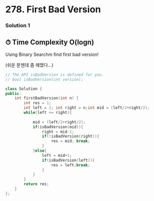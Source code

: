 # 278. First Bad Version


### Solution 1 

## ⏱ Time Complexity O(logn)

Using Binary Searchm find first bad version!

(쉬운 문젠데 좀 헤맸다...)
```cpp
// The API isBadVersion is defined for you.
// bool isBadVersion(int version);

class Solution {
public:
    int firstBadVersion(int n) {
        int res = 1;
        int left = 1; int right = n;int mid = (left/2+right/2);
        while(left <= right){
            
            mid = (left/2+right/2);
            if(isBadVersion(mid)){
                right = mid-1;
                if(!isBadVersion(right)){
                    res = mid; break;
                }
            }else{
                left = mid+1; 
                if(isBadVersion(left)){
                    res = left;break;
                }
            }
        }
        return res;
    }
};
```